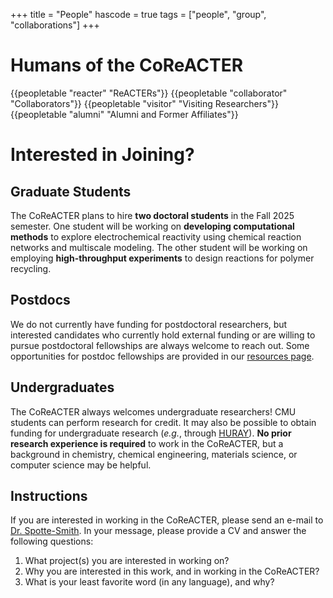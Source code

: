 +++
title = "People"
hascode = true
tags = ["people", "group", "collaborations"]
+++

# Humans of the CoReACTER

{{peopletable "reacter" "ReACTERs"}}
{{peopletable "collaborator" "Collaborators"}}
{{peopletable "visitor" "Visiting Researchers"}}
{{peopletable "alumni" "Alumni and Former Affiliates"}}

# Interested in Joining?

## Graduate Students

The CoReACTER plans to hire **two doctoral students** in the Fall 2025 semester. One student will be working on **developing computational methods** to explore electrochemical reactivity using chemical reaction networks and multiscale modeling. The other student will be working on employing **high-throughput experiments** to design reactions for polymer recycling.

## Postdocs

We do not currently have funding for postdoctoral researchers, but interested candidates who currently hold external funding or are willing to pursue postdoctoral fellowships are always welcome to reach out. Some opportunities for postdoc fellowships are provided in our [resources page](/resources/).

## Undergraduates

The CoReACTER always welcomes undergraduate researchers! CMU students can perform research for credit. It may also be possible to obtain funding for undergraduate research (*e.g.*, through [HURAY](https://www.cmu.edu/uro/academic-research/huray/index.html)). **No prior research experience is required** to work in the CoReACTER, but a background in chemistry, chemical engineering, materials science, or computer science may be helpful.

## Instructions

If you are interested in working in the CoReACTER, please send an e-mail to [Dr. Spotte-Smith](mailto:ewcspottesmith@cmu.edu). In your message, please provide a CV and answer the following questions:
1. What project(s) you are interested in working on?
2. Why you are interested in this work, and in working in the CoReACTER?
3. What is your least favorite word (in any language), and why?